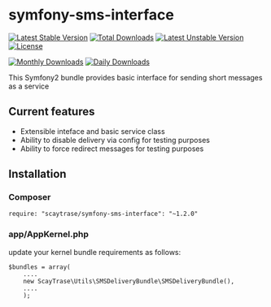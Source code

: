 
# symfony-sms-interface
[![Latest Stable Version](https://poser.pugx.org/scaytrase/symfony-sms-interface/v/stable.svg)](https://packagist.org/packages/scaytrase/symfony-sms-interface) [![Total Downloads](https://poser.pugx.org/scaytrase/symfony-sms-interface/downloads.svg)](https://packagist.org/packages/scaytrase/symfony-sms-interface) [![Latest Unstable Version](https://poser.pugx.org/scaytrase/symfony-sms-interface/v/unstable.svg)](https://packagist.org/packages/scaytrase/symfony-sms-interface) [![License](https://poser.pugx.org/scaytrase/symfony-sms-interface/license.svg)](https://packagist.org/packages/scaytrase/symfony-sms-interface)

[![Monthly Downloads](https://poser.pugx.org/scaytrase/symfony-sms-interface/d/monthly.png)](https://packagist.org/packages/scaytrase/symfony-sms-interface)
[![Daily Downloads](https://poser.pugx.org/scaytrase/symfony-sms-interface/d/daily.png)](https://packagist.org/packages/scaytrase/symfony-sms-interface)

This Symfony2 bundle provides basic interface for sending short messages as a service

## Current features

- Extensible inteface and basic service class
- Ability to disable delivery via config for testing purposes
- Ability to force redirect messages for testing purposes


## Installation


### Composer

```
require: "scaytrase/symfony-sms-interface": "~1.2.0"
```

### app/AppKernel.php

update your kernel bundle requirements as follows:
```
$bundles = array(
    ....
    new ScayTrase\Utils\SMSDeliveryBundle\SMSDeliveryBundle(),
    ....
    );
```

